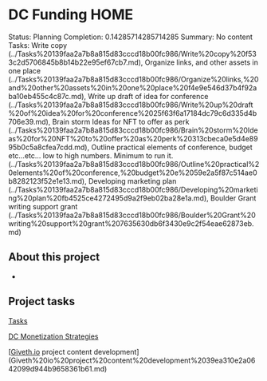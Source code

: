 # DC Funding HOME

Status: Planning
Completion: 0.14285714285714285
Summary: No content
Tasks: Write copy  (../Tasks%20139faa2a7b8a815d83cccd18b00fc986/Write%20copy%20f533c2d5706845b8b14b22e95ef67cb7.md), Organize links, and other assets in one place (../Tasks%20139faa2a7b8a815d83cccd18b00fc986/Organize%20links,%20and%20other%20assets%20in%20one%20place%20f4e9e546d37b4f92aba10eb455c4c87c.md), Write up draft of idea for conference  (../Tasks%20139faa2a7b8a815d83cccd18b00fc986/Write%20up%20draft%20of%20idea%20for%20conference%2025f63f6a17184dc79c6d335d4b706e39.md), Brain storm Ideas for NFT to offer as perk (../Tasks%20139faa2a7b8a815d83cccd18b00fc986/Brain%20storm%20Ideas%20for%20NFT%20to%20offer%20as%20perk%20313cbeca0e5d4e8995b0c5a8cfea7cdd.md), Outline practical elements of conference, budget etc…etc… low to high numbers. Minimum to run it. (../Tasks%20139faa2a7b8a815d83cccd18b00fc986/Outline%20practical%20elements%20of%20conference,%20budget%20e%2059e2a5f87c514ae0b8282123f52e1e13.md), Developing marketing plan (../Tasks%20139faa2a7b8a815d83cccd18b00fc986/Developing%20marketing%20plan%20fb4525ce4272495d9a2f9eb02ba28e1a.md), Boulder Grant writing support grant (../Tasks%20139faa2a7b8a815d83cccd18b00fc986/Boulder%20Grant%20writing%20support%20grant%207635630db6f3430e9c2f54eae62873eb.md)

## About this project

- 

## Project tasks

[Tasks](Tasks%20139faa2a7b8a81f7929ee71d887cca70.csv)

[DC Monetization Strategies](DC%20Monetization%20Strategies%20125faa2a7b8a80a497f2e98ad6ff98c0.md)

[[Giveth.io](http://Giveth.io) project content development](Giveth%20io%20project%20content%20development%2039ea310e2a0642099d944b9658361b61.md)